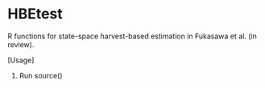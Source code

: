 # HBEtest

R functions for state-space harvest-based estimation in Fukasawa et al. (in review).

[Usage]
1. Run source()
